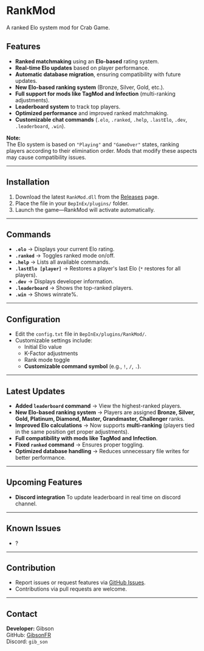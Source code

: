# RankMod

A ranked Elo system mod for Crab Game.

## Features
- **Ranked matchmaking** using an **Elo-based** rating system.
- **Real-time Elo updates** based on player performance.
- **Automatic database migration**, ensuring compatibility with future updates.
- **New Elo-based ranking system** (Bronze, Silver, Gold, etc.).
- **Full support for mods like TagMod and Infection** (multi-ranking adjustments).
- **Leaderboard system** to track top players.
- **Optimized performance** and improved ranked matchmaking.
- **Customizable chat commands** (`.elo`, `.ranked`, `.help`, `.lastElo`, `.dev`, `.leaderboard`, `.win`).

**Note:**  
The Elo system is based on `"Playing"` and `"GameOver"` states, ranking players according to their elimination order. Mods that modify these aspects may cause compatibility issues.

---

## Installation
1. Download the latest `RankMod.dll` from the [Releases](https://github.com/GibsonFR/RankMod_CrabGame/releases) page.
2. Place the file in your `BepInEx/plugins/` folder.
3. Launch the game—RankMod will activate automatically.

---

## Commands
- **`.elo`** → Displays your current Elo rating.
- **`.ranked`** → Toggles ranked mode on/off.
- **`.help`** → Lists all available commands.
- **`.lastElo [player]`** → Restores a player's last Elo (`*` restores for all players).
- **`.dev`** → Displays developer information.
- **`.leaderboard`** → Shows the top-ranked players.
- **`.win`** → Shows winrate%.

---

## Configuration
- Edit the `config.txt` file in `BepInEx/plugins/RankMod/`.
- Customizable settings include:
  - Initial Elo value
  - K-Factor adjustments
  - Rank mode toggle
  - **Customizable command symbol** (e.g., `!`, `/`, `.`).

---

## Latest Updates
- **Added `leaderboard` command** → View the highest-ranked players.
- **New Elo-based ranking system** → Players are assigned **Bronze, Silver, Gold, Platinum, Diamond, Master, Grandmaster, Challenger** ranks.
- **Improved Elo calculations** → Now supports **multi-ranking** (players tied in the same position get proper adjustments).
- **Full compatibility with mods like TagMod and Infection**.
- **Fixed `ranked` command** → Ensures proper toggling.
- **Optimized database handling** → Reduces unnecessary file writes for better performance.

---

## Upcoming Features
- **Discord integration** To update leaderboard in real time on discord channel.

---

## Known Issues
- ?

---

## Contribution
- Report issues or request features via [GitHub Issues](https://github.com/GibsonFR/RankMod_CrabGame/issues).
- Contributions via pull requests are welcome.

---

## Contact
**Developer:** Gibson  
GitHub: [GibsonFR](https://github.com/GibsonFR)  
Discord: `gib_son`
